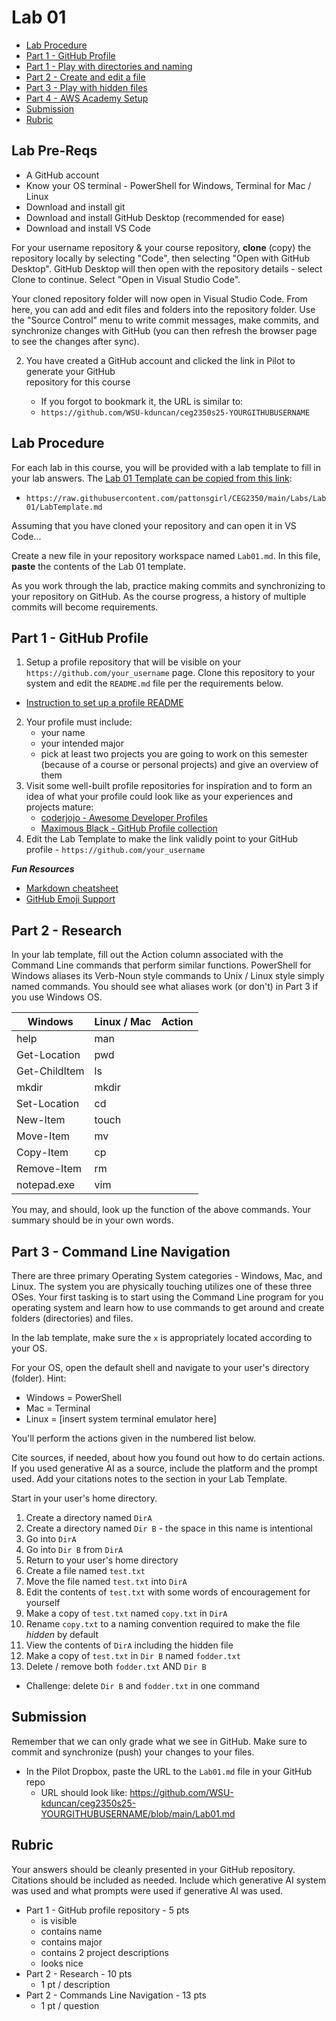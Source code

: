 # Lab 01

- [Lab Procedure](#Lab-Procedure)
- [Part 1 - GitHub Profile](#Part-5---GitHub-Profile)
- [Part 1 - Play with directories and naming](#Part-1---Play-with-directories-and-naming)
- [Part 2 - Create and edit a file](#Part-2---Create-and-edit-a-file)
- [Part 3 - Play with hidden files](#Part-3---Play-with-hidden-files)
- [Part 4 - AWS Academy Setup](#Part-4---AWS-Academy-Setup)
- [Submission](#Submission)
- [Rubric](#Rubric)

## Lab Pre-Reqs

- A GitHub account
- Know your OS terminal - PowerShell for Windows, Terminal for Mac / Linux
- Download and install git
- Download and install GitHub Desktop (recommended for ease)
- Download and install VS Code

For your username repository & your course repository, **clone** (copy) the repository locally by selecting "Code", then selecting "Open with GitHub Desktop".  GitHub Desktop will then open with the repository details - select Clone to continue.  Select "Open in Visual Studio Code".

Your cloned repository folder will now open in Visual Studio Code.  From here, you can add and edit files and folders into the repository folder.  Use the "Source Control" menu to write commit messages, make commits, and synchronize changes with GitHub (you can then refresh the browser page to see the changes after sync).

2. You have created a GitHub account and clicked the link in Pilot to generate your GitHub  
   repository for this course

   - If you forgot to bookmark it, the URL is similar to:
   - `https://github.com/WSU-kduncan/ceg2350s25-YOURGITHUBUSERNAME`

## Lab Procedure

For each lab in this course, you will be provided with a lab template to fill in your lab answers. The [Lab 01 Template can be copied from this link](https://raw.githubusercontent.com/pattonsgirl/CEG2350/main/Labs/Lab01/LabTemplate.md):

- `https://raw.githubusercontent.com/pattonsgirl/CEG2350/main/Labs/Lab01/LabTemplate.md`

Assuming that you have cloned your repository and can open it in VS Code...

Create a new file in your repository workspace named `Lab01.md`.  In this file, **paste** the contents of the Lab 01 template.  

As you work through the lab, practice making commits and synchronizing to your repository on GitHub.  As the course progress, a history of multiple commits will become requirements.

## Part 1 - GitHub Profile

1. Setup a profile repository that will be visible on your `https://github.com/your_username` page. Clone this repository to your system and edit the `README.md` file per the requirements below. 
  - [Instruction to set up a profile README](https://docs.github.com/en/get-started/start-your-journey/setting-up-your-profile#adding-a-profile-readme)
2. Your profile must include: 
   - your name
   - your intended major
   - pick at least two projects you are going to work on this semester (because of a course or personal projects) and give an overview of them
3. Visit some well-built profile repositories for inspiration and to form an idea of what your profile could look like as your experiences and projects mature:
   - [coderjojo - Awesome Developer Profiles](https://github.com/coderjojo/creative-profile-readme)
   - [Maximous Black - GitHub Profile collection](https://github.com/maximousblk/maximousblk)
4. Edit the Lab Template to make the link validly point to your GitHub profile - `https://github.com/your_username`

***Fun Resources***
- [Markdown cheatsheet](https://www.markdownguide.org/cheat-sheet/)
- [GitHub Emoji Support](https://www.webfx.com/tools/emoji-cheat-sheet/)

## Part 2 - Research

In your lab template, fill out the Action column associated with the Command Line commands that perform similar functions.  PowerShell for Windows aliases its Verb-Noun style commands to Unix / Linux style simply named commands.  You should see what aliases work (or don't) in Part 3 if you use Windows OS.

| Windows | Linux / Mac | Action |
| ---     | ---         | ---    |
| help    | man         |        |
| Get-Location | pwd    |        |
| Get-ChildItem | ls    |        |
| mkdir   | mkdir       |        |
| Set-Location | cd     |        |
| New-Item | touch      |        |
| Move-Item | mv        |        |
| Copy-Item | cp        |        |
| Remove-Item | rm      |        |
| notepad.exe | vim     |        |

You may, and should, look up the function of the above commands.  Your summary should be in your own words.

## Part 3 - Command Line Navigation

There are three primary Operating System categories - Windows, Mac, and Linux.  The system you are physically touching utilizes one of these three OSes.  Your first tasking is to start using the Command Line program for you operating system and learn how to use commands to get around and create folders (directories) and files.

In the lab template, make sure the `x` is appropriately located according to your OS.

For your OS, open the default shell and navigate to your user's directory (folder).  Hint:
- Windows = PowerShell
- Mac = Terminal
- Linux = [insert system terminal emulator here]

You'll perform the actions given in the numbered list below.

Cite sources, if needed, about how you found out how to do certain actions.  If you used generative AI as a source, include the platform and the prompt used.  Add your citations notes to the section in your Lab Template.

Start in your user's home directory.

1. Create a directory named `DirA`
2. Create a directory named `Dir B` - the space in this name is intentional
3. Go into `DirA`
4. Go into `Dir B` from `DirA`
5. Return to your user's home directory
6. Create a file named `test.txt`
7. Move the file named `test.txt` into `DirA`
8. Edit the contents of `test.txt` with some words of encouragement for yourself
9. Make a copy of `test.txt` named `copy.txt` in `DirA`
10. Rename `copy.txt` to a naming convention required to make the file *hidden* by default
11. View the contents of `DirA` including the hidden file
12. Make a copy of `test.txt` in `Dir B` named `fodder.txt`
13. Delete / remove both `fodder.txt` AND `Dir B`
   - Challenge: delete `Dir B` and `fodder.txt` in one command

## Submission

Remember that we can only grade what we see in GitHub.  Make sure to commit and synchronize (push) your changes to your files.

- In the Pilot Dropbox, paste the URL to the `Lab01.md` file in your GitHub repo
  - URL should look like: https://github.com/WSU-kduncan/ceg2350s25-YOURGITHUBUSERNAME/blob/main/Lab01.md

## Rubric

Your answers should be cleanly presented in your GitHub repository.  Citations should be included as needed.  Include which generative AI system was used and what prompts were used if generative AI was used.

- Part 1 - GitHub profile repository - 5 pts
   - is visible
   - contains name
   - contains major
   - contains 2 project descriptions
   - looks nice
- Part 2 - Research - 10 pts
   - 1 pt / description
- Part 2 - Commands Line Navigation - 13 pts
   - 1 pt / question
